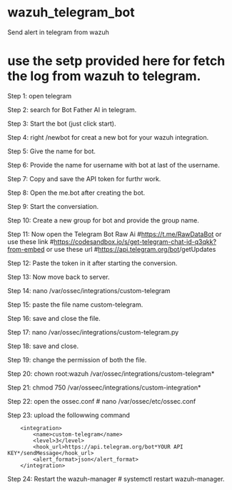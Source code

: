 # wazuh_telegram_bot
Send alert in telegram from wazuh


# use the setp provided here for fetch the log from wazuh to telegram.
Step 1: open telegram

Step 2: search for Bot Father AI in telegram.

Step 3: Start the bot (just click start).

Step 4: right /newbot for creat a new bot for your wazuh integration.

Step 5: Give the name for bot.

Step 6: Provide the name for username with bot at last of the username.

Step 7: Copy and save the API token for furthr work.

Step 8: Open the me.bot after creating the bot.

Step 9: Start the conversiation.

Step 10: Create a new group for bot and provide the group name.

Step 11: Now open the Telegram Bot Raw Ai #https://t.me/RawDataBot or use these link #https://codesandbox.io/s/get-telegram-chat-id-q3qkk?from-embed or use these url #https://api.telegram.org/bot<YourBOTToken>/getUpdates

Step 12: Paste the token in it after starting the conversion.

Step 13: Now move back to server.

Step 14: nano /var/ossec/integrations/custom-telegram

Step 15: paste the file name custom-telegram.

Step 16: save and close the file.

Step 17: nano /var/ossec/integrations/custom-telegram.py

Step 18: save and close.

Step 19: change the permission of both the file.

Step 20: chown root:wazuh /var/ossec/integrations/custom-telegram*

Step 21: chmod 750 /var/osseec/integrations/custom-integration*

Step 22: open the ossec.conf # nano /var/ossec/etc/ossec.conf

Step 23: upload the followwing command

        <integration>
            <name>custom-telegram</name>
            <level>3</level>
            <hook_url>https://api.telegram.org/bot*YOUR API KEY*/sendMessage</hook_url>
            <alert_format>json</alert_format>
        </integration>
Step 24: Restart the wazuh-manager # systemctl restart wazuh-manager.


